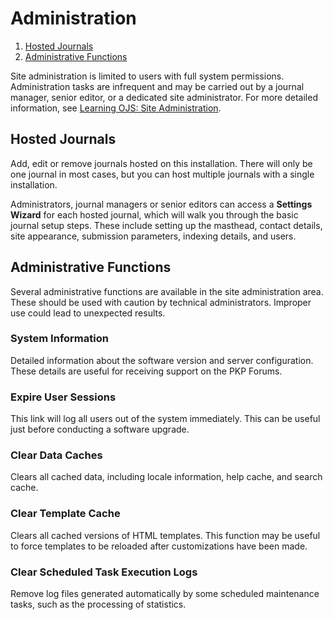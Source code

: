 # Administration

1. [Hosted Journals](administration#hosted-journals)
1. [Administrative Functions](administration#admin-functions)

Site administration is limited to users with full system permissions. Administration tasks are infrequent and may be carried out by a journal manager, senior editor, or a dedicated site administrator. For more detailed information, see [Learning OJS: Site Administration](https://docs.pkp.sfu.ca/learning-ojs/en/site-administration).

## <a name="hosted-journals"></a>Hosted Journals

Add, edit or remove journals hosted on this installation. There will only be one journal in most cases, but you can host multiple journals with a single installation.

Administrators, journal managers or senior editors can access a **Settings Wizard** for each hosted journal, which will walk you through the basic journal setup steps. These include setting up the masthead, contact details, site appearance, submission parameters, indexing details, and users.

## <a name="admin-functions"></a>Administrative Functions

Several administrative functions are available in the site administration area. These should be used with caution by technical administrators. Improper use could lead to unexpected results.

### System Information

Detailed information about the software version and server configuration. These details are useful for receiving support on the PKP Forums.

### Expire User Sessions

This link will log all users out of the system immediately. This can be useful just before conducting a software upgrade.

### Clear Data Caches

Clears all cached data, including locale information, help cache, and search cache.

### Clear Template Cache

Clears all cached versions of HTML templates. This function may be useful to force templates to be reloaded after customizations have been made.

### Clear Scheduled Task Execution Logs

Remove log files generated automatically by some scheduled maintenance tasks, such as the processing of statistics.

